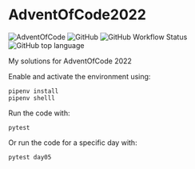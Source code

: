 # AdventOfCode2022

![AdventOfCode](https://img.shields.io/badge/Advent%20Of%20Code-2022-blue?style=flat-square) ![GitHub](https://img.shields.io/github/license/josetomastocino/AdventOfCode2022?style=flat-square) ![GitHub Workflow Status](https://img.shields.io/github/workflow/status/josetomastocino/AdventOfCode2022/CI?style=flat-square) ![GitHub top language](https://img.shields.io/github/languages/top/josetomastocino/Adventofcode2022?style=flat-square)

My solutions for AdventOfCode 2022

Enable and activate the environment using:

    pipenv install
    pipenv shelll

Run the code with:

    pytest

Or run the code for a specific day with:

    pytest day05

